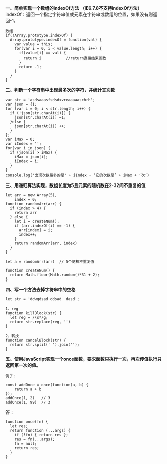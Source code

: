 <!--
 * @Author: gechengyu
 * @Date: 2022-11-26 09:46:58
 * @LastEditors: gechengyu
 * @LastEditTime: 2022-11-26 11:10:00
 * @FilePath: \Start\手写题\手写题.md
 * Copyright (c) 2022 by gechengyu, All Rights Reserved. 
 * @Description: 
-->
**一、简单实现一个数组的indexOf方法 （IE6.7.8不支持indexOf方法）**  
indexOf：返回一个指定字符串值或元素在字符串或数组的位置，如果没有则返回-1。  
```
数组
if(!Array.prototype.indexOf) {
  Array.prototype.indexOf = function(val) {
    var value = this;
    for(var i = 0, i < value.length; i++) {
      if(value[i] == val) {
        return i           //return直接结束函数
      }
      return -1;
    }
  }
}
```



**二、判断一个字符串中出现最多次的字符，并统计其次数**
```
var str = 'asdsaaasfsdsdxvreaaaaaschrh';
var json = {};
for (var i = 0; i < str.length; i++) {
  if (!json[str.charAt(i)]) {
    json[str.charAt(i)] =1;
  }else {
    json[str.charAt(i)] ++;
  }
};
var iMax = 0;
var iIndex = '';
for(var i in json) {
  if (json[i] > iMax) {
    iMax = json[i];
    iIndex = i;
  }
}
console.log('出现次数最多的是' + iIndex + ‘它的次数是’ + iMax + ‘次’)
```


**三、用递归算法实现，数组长度为5且元素的随机数在2-32间不重复的值**
```
let arr = new Array(5), 
    index = 0;
function randomArr(arr) {
  if (index > 4) {
    return arr
  } else {
    let i = createNum();
    if (arr.indexOf(i) == -1) {
      arr[index] = i;
      index++;
    }
    return randomArr(arr, index)
  }
}

let a = randomArr(arr)  // 5个随机不重复值

function createNum() {
  return Math.floor(Math.random()*31 + 2);
}
```


**四、写一个方法去掉字符串中的空格**
```
let str = 'ddwqdsad ddsad  dasd';

1、reg
function killBlock(str) {
  let reg = /\s*/g;
  return str.replace(reg, '')
}

2、转换
function cancelBlock(str) {
  return str.split(' ').join('');
}
```



**五、使用JavaScript实现一个once函数，要求函数只执行一次，再次传值执行只返回第一次的值。**
```
例子：  

const addOnce = once(function(a, b) {
    return a + b
});
addOnce(1, 2)   // 3
addOnce(1, 99)  // 3 

```

答：
```
function once(fn) {
  let res;
  return function (...args) {
    if (!fn) { return res };
    res = fn(...args);
    fn = null;
    return res;
  }
}
```
